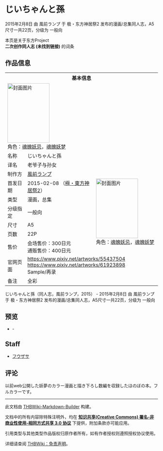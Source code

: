 # じいちゃんと孫

<!-- source html: G:\repos\THBWiki-Markdown-Builder\THBWikiMarkdown\Temp\main\8\86\ns0%3A%E3%81%98%E3%81%84%E3%81%A1%E3%82%83%E3%82%93%E3%81%A8%E5%AD%AB.html -->

2015年2月8日 由 風前ランプ 于 极・东方神居祭2 发布的漫画/总集同人志，A5尺寸一共22页，分级为 一般向

本页是关于东方Project  
 **二次创作同人志 (未找到链接)** 的词条
## 作品信息

<table><tbody><tr><th colspan="3">基本信息</th></tr><tr><td class="cover-artwork-mobile" colspan="2"><a href="./文件-じいちゃんと孫封面.jpg.md" class="image" title="封面图片"><img alt="封面图片" src="https://upload.thwiki.cc/thumb/8/8d/%E3%81%98%E3%81%84%E3%81%A1%E3%82%83%E3%82%93%E3%81%A8%E5%AD%AB%E5%B0%81%E9%9D%A2.jpg/138px-%E3%81%98%E3%81%84%E3%81%A1%E3%82%83%E3%82%93%E3%81%A8%E5%AD%AB%E5%B0%81%E9%9D%A2.jpg" decoding="async" loading="lazy" width="138" height="196" srcset="https://upload.thwiki.cc/thumb/8/8d/%E3%81%98%E3%81%84%E3%81%A1%E3%82%83%E3%82%93%E3%81%A8%E5%AD%AB%E5%B0%81%E9%9D%A2.jpg/207px-%E3%81%98%E3%81%84%E3%81%A1%E3%82%83%E3%82%93%E3%81%A8%E5%AD%AB%E5%B0%81%E9%9D%A2.jpg 1.5x, https://upload.thwiki.cc/thumb/8/8d/%E3%81%98%E3%81%84%E3%81%A1%E3%82%83%E3%82%93%E3%81%A8%E5%AD%AB%E5%B0%81%E9%9D%A2.jpg/275px-%E3%81%98%E3%81%84%E3%81%A1%E3%82%83%E3%82%93%E3%81%A8%E5%AD%AB%E5%B0%81%E9%9D%A2.jpg 2x" data-file-width="1004" data-file-height="1428"></a><div class="cover-char">角色：<a href="./魂魄妖忌.md" title="魂魄妖忌">魂魄妖忌</a>，<a href="./魂魄妖梦.md" title="魂魄妖梦">魂魄妖梦</a></div></td>
</tr><tr><td class="label">名称</td><td colspan="2"> じいちゃんと孫 </td></tr><tr><td class="label">译名</td><td colspan="2"> 老爷子与孙女 </td></tr><tr><td class="label">制作方</td><td><a href="./風前ランプ.md" title="風前ランプ">風前ランプ</a></td><td class="cover-artwork" rowspan="7" style="min-width:196px;"><a href="./文件-じいちゃんと孫封面.jpg.md" class="image" title="封面图片"><img alt="封面图片" src="https://upload.thwiki.cc/thumb/8/8d/%E3%81%98%E3%81%84%E3%81%A1%E3%82%83%E3%82%93%E3%81%A8%E5%AD%AB%E5%B0%81%E9%9D%A2.jpg/138px-%E3%81%98%E3%81%84%E3%81%A1%E3%82%83%E3%82%93%E3%81%A8%E5%AD%AB%E5%B0%81%E9%9D%A2.jpg" decoding="async" loading="lazy" width="138" height="196" srcset="https://upload.thwiki.cc/thumb/8/8d/%E3%81%98%E3%81%84%E3%81%A1%E3%82%83%E3%82%93%E3%81%A8%E5%AD%AB%E5%B0%81%E9%9D%A2.jpg/207px-%E3%81%98%E3%81%84%E3%81%A1%E3%82%83%E3%82%93%E3%81%A8%E5%AD%AB%E5%B0%81%E9%9D%A2.jpg 1.5x, https://upload.thwiki.cc/thumb/8/8d/%E3%81%98%E3%81%84%E3%81%A1%E3%82%83%E3%82%93%E3%81%A8%E5%AD%AB%E5%B0%81%E9%9D%A2.jpg/275px-%E3%81%98%E3%81%84%E3%81%A1%E3%82%83%E3%82%93%E3%81%A8%E5%AD%AB%E5%B0%81%E9%9D%A2.jpg 2x" data-file-width="1004" data-file-height="1428"></a><div class="cover-char">角色：<a href="./魂魄妖忌.md" title="魂魄妖忌">魂魄妖忌</a>，<a href="./魂魄妖梦.md" title="魂魄妖梦">魂魄妖梦</a></div></td>
</tr><tr><td class="label">首发日期</td><td>2015-02-08&#160;（<a href="/展会作品列表?e=%E6%9E%81%E3%83%BB%E4%B8%9C%E6%96%B9%E7%A5%9E%E5%B1%85%E7%A5%AD%232">極・東方神居祭2</a>）</td></tr><tr><td class="label">类型</td><td>漫画，总集</td></tr><tr><td class="label">分级指定</td><td>一般向</td></tr><tr><td class="label">尺寸</td><td>A5</td></tr><tr><td class="label">页数</td><td>22P</td></tr><tr><td class="label">售价</td><td>会场售价：300日元<br>通贩售价：400日元</td></tr>
<tr><td class="label">官网页面</td><td colspan="2"><a rel="nofollow" class="external free" href="https://www.pixiv.net/artworks/55437504">https://www.pixiv.net/artworks/55437504</a><br><a rel="nofollow" class="external free" href="https://www.pixiv.net/artworks/61923898">https://www.pixiv.net/artworks/61923898</a><br>Sample/再录</td></tr><tr><td class="label">备注</td><td colspan="2">全彩</td></tr></tbody></table>

じいちゃんと孫（同人志，風前ランプ，2015） - 2015年2月8日 由 風前ランプ 于 极・东方神居祭2 发布的漫画/总集同人志，A5尺寸一共22页，分级为 一般向
## 预览
- [](./文件-じいちゃんと孫预览图1.jpg.md)- [](./文件-じいちゃんと孫预览图2.jpg.md)

## Staff
- [フウザサ](./フウザサ.md)

## 评论
  
以前web公開した妖夢のカラー漫画と描き下ろし数編を収録したほのぼの本。フルカラーです。
  
  
  

  





---

此文档由 [THBWiki-Markdown-Builder](https://github.com/Delsin-Yu/THBWiki-Markdown-Builder) 构建。

文档中的所有内容除特殊注明外，均在 [**知识共享(Creative Commons) 署名-非商业性使用-相同方式共享 3.0 协议**](https://creativecommons.org/licenses/by-sa/3.0/deed.zh-hans) 下提供，附加条款亦可能应用。

引用类型与其他类型作品版权归原作者所有，如有作者授权则遵照授权协议使用。

详细请查阅 [THBWiki：免责声明](https://thbwiki.cc/THBWiki:%E5%85%8D%E8%B4%A3%E5%A3%B0%E6%98%8E)。

